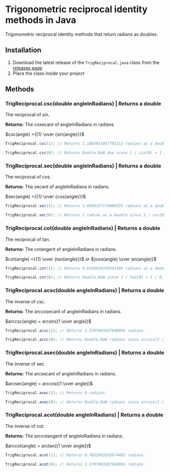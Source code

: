 # Trigonometric reciprocal identity methods in Java

Trigonometric reciprocal identity methods that return radians as doubles.

## Installation

1. Download the latest release of the ```TrigReciprocal.java``` class from the [releases page](https://github.com/Synthird/trigonometric-reciprocal-identities/releases/tag/v1.3.0java)
2. Place the class inside your project

## Methods

### TrigReciprocal.csc(double angleInRadians) | Returns a double

The reciprocal of sin.

**Returns:** The cosecant of angleInRadians in radians.

$csc(angle) ={{1} \over {sin(angle)}}$

```Java
TrigReciprocal.csc(1); // Returns 1.1883951057781212 radians as a double.
```

```Java
TrigReciprocal.csc(0); // Returns Double.NaN due since 1 / sin(0) = 1 / 0, which is undefined.
```

### TrigReciprocal.sec(double angleInRadians) | Returns a double

The reciprocal of cos.

**Returns:** The secant of angleInRadians in radians.

$sec(angle) ={{1} \over {cos(angle)}}$

```Java
TrigReciprocal.sec(1); // Returns 1.8508157176809255 radians as a double.
```

```Java
TrigReciprocal.sec(0); // Returns 1 radian as a double since 1 / cos(0) = 1 / 1, which is 1.
```

### TrigReciprocal.cot(double angleInRadians) | Returns a double

The reciprocal of tan.

**Returns:** The cotangent of angleInRadians in radians.

$cot(angle) ={{1} \over {tan(angle)}}$ or ${cos(angle) \over sin(angle)}$

```Java
TrigReciprocal.cot(1); // Returns 0.6420926159343306 radians as a double.
```

```Java
TrigReciprocal.cot(0); // Returns Double.NaN since 1 / tan(0) = 1 / 0, which is undefined.
```

### TrigReciprocal.acsc(double angleInRadians) | Returns a double

The inverse of csc.

**Returns:** The arccosecant of angleInRadians in radians.

$arccsc(angle) = arcsin({1 \over angle})$

```Java
TrigReciprocal.acsc(1); // Returns 1.5707963267948966 radians.
```

```Java
TrigReciprocal.acsc(0); // Returns Double.NaN radians since arcsin(1 / 0) is undefined.
```

### TrigReciprocal.asec(double angleInRadians) | Returns a double

The inverse of sec.

**Returns:** The arcsecant of angleInRadians in radians.

$arcsec(angle) = arccos({1 \over angle})$

```Java
TrigReciprocal.asec(1); // Returns 0 radians.
```

```Java
TrigReciprocal.asec(0); // Returns Double.NaN radians since arccos(1 / 0) is undefined.
```

### TrigReciprocal.acot(double angleInRadians) | Returns a double

The inverse of cot.

**Returns:** The arccotangent of angleInRadians in radians.

$arccot(angle) = arctan({1 \over angle})$

```Java
TrigReciprocal.acot(1); // Returns 0.7853981633974483 radians.
```

```Java
TrigReciprocal.acot(0); // Returns 1.5707963267948966 radians.
```
